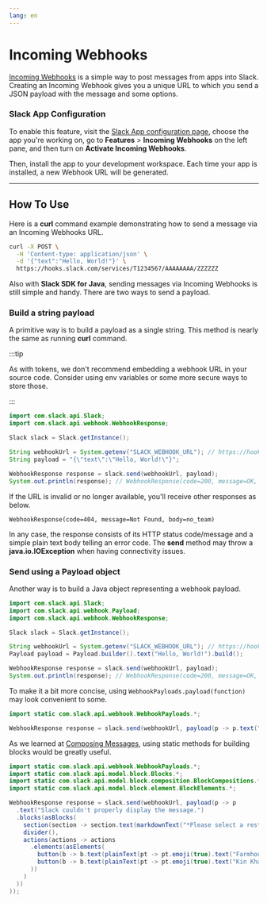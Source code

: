 ```yaml
---
lang: en
---
```


# Incoming Webhooks

[Incoming Webhooks](https://docs.slack.dev/messaging/sending-messages-using-incoming-webhooks) is a simple way to post messages from apps into Slack. Creating an Incoming Webhook gives you a unique URL to which you send a JSON payload with the message and some options.

### Slack App Configuration

To enable this feature, visit the [Slack App configuration page](http://api.slack.com/apps), choose the app you're working on, go to **Features** > **Incoming Webhooks** on the left pane, and then turn on **Activate Incoming Webhooks**.

Then, install the app to your development workspace. Each time your app is installed, a new Webhook URL will be generated.

---
## How To Use 

Here is a **curl** command example demonstrating how to send a message via an Incoming Webhooks URL.

```bash
curl -X POST \
  -H 'Content-type: application/json' \
  -d '{"text":"Hello, World!"}' \
  https://hooks.slack.com/services/T1234567/AAAAAAAA/ZZZZZZ
```

Also with **Slack SDK for Java**, sending messages via Incoming Webhooks is still simple and handy. There are two ways to send a payload.

### Build a string payload

A primitive way is to build a payload as a single string. This method is nearly the same as running **curl** command.

:::tip 

As with tokens, we don't recommend embedding a webhook URL in your source code. Consider using env variables or some more secure ways to store those.

:::

```java
import com.slack.api.Slack;
import com.slack.api.webhook.WebhookResponse;

Slack slack = Slack.getInstance();

String webhookUrl = System.getenv("SLACK_WEBHOOK_URL"); // https://hooks.slack.com/services/T1234567/AAAAAAAA/ZZZZZZ
String payload = "{\"text\":\"Hello, World!\"}";

WebhookResponse response = slack.send(webhookUrl, payload);
System.out.println(response); // WebhookResponse(code=200, message=OK, body=ok)
```

If the URL is invalid or no longer available, you'll receive other responses as below.

```
WebhookResponse(code=404, message=Not Found, body=no_team)
```

In any case, the response consists of its HTTP status code/message and a simple plain text body telling an error code. The **send** method may throw a **java.io.IOException** when having connectivity issues.

### Send using a Payload object

Another way is to build a Java object representing a webhook payload.

```java
import com.slack.api.Slack;
import com.slack.api.webhook.Payload;
import com.slack.api.webhook.WebhookResponse;

Slack slack = Slack.getInstance();

String webhookUrl = System.getenv("SLACK_WEBHOOK_URL"); // https://hooks.slack.com/services/T1234567/AAAAAAAA/ZZZZZZ
Payload payload = Payload.builder().text("Hello, World!").build();

WebhookResponse response = slack.send(webhookUrl, payload);
System.out.println(response); // WebhookResponse(code=200, message=OK, body=ok)
```

To make it a bit more concise, using `WebhookPayloads.payload(function)` may look convenient to some.

```java
import static com.slack.api.webhook.WebhookPayloads.*;

WebhookResponse response = slack.send(webhookUrl, payload(p -> p.text("Hello, World!")));
```

As we learned at [Composing Messages](/guides/composing-messages), using static methods for building blocks would be greatly useful.

```java
import static com.slack.api.webhook.WebhookPayloads.*;
import static com.slack.api.model.block.Blocks.*;
import static com.slack.api.model.block.composition.BlockCompositions.*;
import static com.slack.api.model.block.element.BlockElements.*;

WebhookResponse response = slack.send(webhookUrl, payload(p -> p
  .text("Slack couldn't properly display the message.")
  .blocks(asBlocks(
    section(section -> section.text(markdownText("*Please select a restaurant:*"))),
    divider(),
    actions(actions -> actions
      .elements(asElements(
        button(b -> b.text(plainText(pt -> pt.emoji(true).text("Farmhouse"))).value("v1")),
        button(b -> b.text(plainText(pt -> pt.emoji(true).text("Kin Khao"))).value("v2"))
      ))
    )
  ))
));
```
